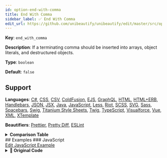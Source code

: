 ```yaml
---
id: option-end-with-comma
title: End With Comma
sidebar_label: ✅ End With Comma
edit_url: https://github.com/unibeautify/unibeautify/edit/master/src/options.ts
---
```

**Key**: `end_with_comma`

**Description**: If a terminating comma should be inserted into arrays, object literals, and destructured objects.

**Type**: `boolean`

**Default**: `false`

## Support
**Languages**: [C#](/docs/language-csharp.html), [CSS](/docs/language-css.html), [CSV](/docs/language-csv.html), [ColdFusion](/docs/language-coldfusion.html), [EJS](/docs/language-ejs.html), [GraphQL](/docs/language-graphql.html), [HTML](/docs/language-html.html), [HTML+ERB](/docs/language-html-erb.html), [Handlebars](/docs/language-handlebars.html), [JSON](/docs/language-json.html), [JSX](/docs/language-jsx.html), [Java](/docs/language-java.html), [JavaScript](/docs/language-javascript.html), [Less](/docs/language-less.html), [Riot](/docs/language-riot.html), [SCSS](/docs/language-scss.html), [SVG](/docs/language-svg.html), [Sass](/docs/language-sass.html), [Spacebars](/docs/language-spacebars.html), [Swig](/docs/language-swig.html), [Titanium Style Sheets](/docs/language-titanium-style-sheets.html), [Twig](/docs/language-twig.html), [TypeScript](/docs/language-typescript.html), [Visualforce](/docs/language-visualforce.html), [Vue](/docs/language-vue.html), [XML](/docs/language-xml.html), [XTemplate](/docs/language-xtemplate.html)

**Beautifiers**: [Prettier](/docs/beautifier-prettier.html), [Pretty Diff](/docs/beautifier-pretty-diff.html), [ESLint](/docs/beautifier-eslint.html)

<details><summary><strong>Comparison Table</strong></summary>
| Language | [Prettier](/docs/beautifier-prettier.html) | [Pretty Diff](/docs/beautifier-pretty-diff.html) | [ESLint](/docs/beautifier-eslint.html) |
| --- | --- | --- | --- |
| [C#](/docs/language-csharp.html) | &#10060; | &#9989; | &#10060; |
| [CSS](/docs/language-css.html) | &#9989; | &#9989; | &#10060; |
| [CSV](/docs/language-csv.html) | &#10060; | &#9989; | &#10060; |
| [ColdFusion](/docs/language-coldfusion.html) | &#10060; | &#9989; | &#10060; |
| [EJS](/docs/language-ejs.html) | &#10060; | &#9989; | &#10060; |
| [GraphQL](/docs/language-graphql.html) | &#9989; | &#10060; | &#10060; |
| [HTML](/docs/language-html.html) | &#10060; | &#9989; | &#10060; |
| [HTML+ERB](/docs/language-html-erb.html) | &#10060; | &#9989; | &#10060; |
| [Handlebars](/docs/language-handlebars.html) | &#10060; | &#9989; | &#10060; |
| [JSON](/docs/language-json.html) | &#9989; | &#9989; | &#10060; |
| [JSX](/docs/language-jsx.html) | &#9989; | &#9989; | &#9989; |
| [Java](/docs/language-java.html) | &#10060; | &#9989; | &#10060; |
| [JavaScript](/docs/language-javascript.html) | &#9989; | &#9989; | &#9989; |
| [Less](/docs/language-less.html) | &#9989; | &#9989; | &#10060; |
| [Riot](/docs/language-riot.html) | &#10060; | &#9989; | &#10060; |
| [SCSS](/docs/language-scss.html) | &#9989; | &#9989; | &#10060; |
| [SVG](/docs/language-svg.html) | &#10060; | &#9989; | &#10060; |
| [Sass](/docs/language-sass.html) | &#10060; | &#9989; | &#10060; |
| [Spacebars](/docs/language-spacebars.html) | &#10060; | &#9989; | &#10060; |
| [Swig](/docs/language-swig.html) | &#10060; | &#9989; | &#10060; |
| [Titanium Style Sheets](/docs/language-titanium-style-sheets.html) | &#10060; | &#9989; | &#10060; |
| [Twig](/docs/language-twig.html) | &#10060; | &#9989; | &#10060; |
| [TypeScript](/docs/language-typescript.html) | &#9989; | &#9989; | &#10060; |
| [Visualforce](/docs/language-visualforce.html) | &#10060; | &#9989; | &#10060; |
| [Vue](/docs/language-vue.html) | &#9989; | &#10060; | &#10060; |
| [XML](/docs/language-xml.html) | &#10060; | &#9989; | &#10060; |
| [XTemplate](/docs/language-xtemplate.html) | &#10060; | &#9989; | &#10060; |
</details>
## Examples
### JavaScript
<div><a class="edit-page-link button" href="https://github.com/unibeautify/website/edit/master/docs/../examples/JavaScript/end_with_comma.txt" target="_blank">Edit JavaScript Example</a></div>

<details><summary><strong>🚧 Original Code</strong></summary>
```JavaScript
var foo = {
    bar: "baz",
    qux: "quux",
};

var bar = {
    bar: "baz",
    qux: "quux"
};
```
</details>
<details><summary><strong>🔧 `true`</strong></summary>
Using [Prettier](/docs/beautifier-prettier.html) beautifier:
```JavaScript
var foo = {
  bar: "baz",
  qux: "quux",
};

var bar = {
  bar: "baz",
  qux: "quux",
};

```
<details><summary>Configuration</summary>
A `.unibeautify.json` file would look like the following:
```json
{
  "JavaScript": {
    "indent_size": 2,
    "indent_char": " ",
    "end_with_comma": true
  }
}
```
</details>
<details><summary>Difference from original</summary>
```diff
Index: true
===================================================================
--- true	Original
+++ true	Beautified
@@ -1,9 +1,9 @@
 var␣foo␣=␣{␊
-␣␣␣␣bar:␣"baz",␊
-␣␣␣␣qux:␣"quux",␊
+␣␣bar:␣"baz",␊
+␣␣qux:␣"quux",␊
 };␊
 ␊
 var␣bar␣=␣{␊
-␣␣␣␣bar:␣"baz",␊
\ No newline at end of file
-␣␣␣␣qux:␣"quux"␊
-};
+␣␣bar:␣"baz",␊
+␣␣qux:␣"quux",␊
+};␊

```
</details>
</details>
<details><summary><strong>🔧 `false`</strong></summary>
Using [Prettier](/docs/beautifier-prettier.html) beautifier:
```JavaScript
var foo = {
  bar: "baz",
  qux: "quux"
};

var bar = {
  bar: "baz",
  qux: "quux"
};

```
<details><summary>Configuration</summary>
A `.unibeautify.json` file would look like the following:
```json
{
  "JavaScript": {
    "indent_size": 2,
    "indent_char": " ",
    "end_with_comma": false
  }
}
```
</details>
<details><summary>Difference from original</summary>
```diff
Index: false
===================================================================
--- false	Original
+++ false	Beautified
@@ -1,9 +1,9 @@
 var␣foo␣=␣{␊
-␣␣␣␣bar:␣"baz",␊
-␣␣␣␣qux:␣"quux",␊
+␣␣bar:␣"baz",␊
+␣␣qux:␣"quux"␊
 };␊
 ␊
 var␣bar␣=␣{␊
-␣␣␣␣bar:␣"baz",␊
\ No newline at end of file
-␣␣␣␣qux:␣"quux"␊
-};
+␣␣bar:␣"baz",␊
+␣␣qux:␣"quux"␊
+};␊

```
</details>
</details>